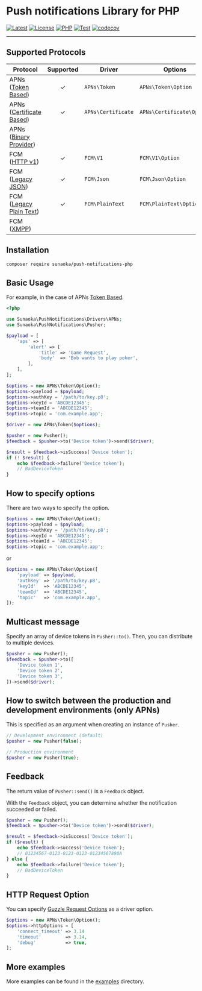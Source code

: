 # Push notifications Library for PHP

[![Latest](https://poser.pugx.org/sunaoka/push-notifications-php/v)](https://packagist.org/packages/sunaoka/push-notifications-php)
[![License](https://poser.pugx.org/sunaoka/push-notifications-php/license)](https://packagist.org/packages/sunaoka/push-notifications-php)
[![PHP](https://img.shields.io/packagist/php-v/sunaoka/push-notifications-php)](composer.json)
[![Test](https://github.com/sunaoka/push-notifications-php/actions/workflows/test.yml/badge.svg)](https://github.com/sunaoka/push-notifications-php/actions/workflows/test.yml)
[![codecov](https://codecov.io/gh/sunaoka/push-notifications-php/branch/develop/graph/badge.svg)](https://codecov.io/gh/sunaoka/push-notifications-php)

---

## Supported Protocols

| Protocol                   | Supported | Driver             | Options                   |
| -------------------------- | :-------: | ------------------ | ------------------------- |
| APNs ([Token Based])       |  &check;  | `APNs\Token`       | `APNs\Token\Option`       |
| APNs ([Certificate Based]) |  &check;  | `APNs\Certificate` | `APNs\Certificate\Option` |
| APNs ([Binary Provider])   |           |                    |                           |
| FCM ([HTTP v1])            |  &check;  | `FCM\V1`           | `FCM\V1\Option`           |
| FCM ([Legacy JSON])        |  &check;  | `FCM\Json`         | `FCM\Json\Option`         |
| FCM ([Legacy Plain Text])  |  &check;  | `FCM\PlainText`    | `FCM\PlainText\Option`    |
| FCM ([XMPP])               |           |                    |                           |

## Installation

```bash
composer require sunaoka/push-notifications-php
```

## Basic Usage

For example, in the case of APNs [Token Based].

```php
<?php

use Sunaoka\PushNotifications\Drivers\APNs;
use Sunaoka\PushNotifications\Pusher;

$payload = [
    'aps' => [
        'alert' => [
            'title' => 'Game Request',
            'body'  => 'Bob wants to play poker',
        ],
    ],
];

$options = new APNs\Token\Option();
$options->payload = $payload;
$options->authKey = '/path/to/key.p8';
$options->keyId = 'ABCDE12345';
$options->teamId = 'ABCDE12345';
$options->topic = 'com.example.app';

$driver = new APNs\Token($options);

$pusher = new Pusher();
$feedback = $pusher->to('Device token')->send($driver);

$result = $feedback->isSuccess('Device token');
if (! $result) {
    echo $feedback->failure('Device token');
    // BadDeviceToken
}
```

## How to specify options

There are two ways to specify the option.

```php
$options = new APNs\Token\Option();
$options->payload = $payload;
$options->authKey = '/path/to/key.p8';
$options->keyId = 'ABCDE12345';
$options->teamId = 'ABCDE12345';
$options->topic = 'com.example.app';
```

or

```php
$options = new APNs\Token\Option([
    'payload' => $payload,
    'authKey' => '/path/to/key.p8',
    'keyId'   => 'ABCDE12345',
    'teamId'  => 'ABCDE12345',
    'topic'   => 'com.example.app',
]);
```

## Multicast message

Specify an array of device tokens in `Pusher::to()`.
Then, you can distribute to multiple devices.

```php
$pusher = new Pusher();
$feedback = $pusher->to([
    'Device token 1',
    'Device token 2',
    'Device token 3',
])->send($driver);
```

## How to switch between the production and development environments (only APNs)

This is specified as an argument when creating an instance of `Pusher`.

```php
// Development environment (default)
$pusher = new Pusher(false);
```

```php
// Production environment
$pusher = new Pusher(true);
```

## Feedback

The return value of `Pusher::send()` is a `Feedback` object.

With the `Feedback` object, you can determine whether the notification succeeded or failed.

```php
$pusher = new Pusher();
$feedback = $pusher->to('Device token')->send($driver);

$result = $feedback->isSuccess('Device token');
if ($result) {
    echo $feedback->success('Device token');
    // 01234567-0123-0123-0123-01234567890A
} else {
    echo $feedback->failure('Device token');
    // BadDeviceToken
}
```

## HTTP Request Option

You can specify [Guzzle Request Options] as a driver option.

```php
$options = new APNs\Token\Option();
$options->httpOptions = [
    'connect_timeout' => 3.14
    'timeout'         => 3.14,
    'debug'           => true,
];
```

## More examples

More examples can be found in the [examples](example) directory.


[Token Based]: https://developer.apple.com/documentation/usernotifications/setting_up_a_remote_notification_server/establishing_a_token-based_connection_to_apns
[Certificate Based]: https://developer.apple.com/documentation/usernotifications/setting_up_a_remote_notification_server/establishing_a_certificate-based_connection_to_apns
[Binary Provider]: https://developer.apple.com/library/archive/documentation/NetworkingInternet/Conceptual/RemoteNotificationsPG/BinaryProviderAPI.html
[HTTP v1]: https://firebase.google.com/docs/reference/fcm/rest/v1/projects.messages/send
[Legacy JSON]: https://firebase.google.com/docs/cloud-messaging/http-server-ref#downstream-http-messages-json
[Legacy Plain Text]: https://firebase.google.com/docs/cloud-messaging/http-server-ref#downstream-http-messages-plain-text
[XMPP]: https://firebase.google.com/docs/cloud-messaging/xmpp-server-ref
[Guzzle Request Options]: https://docs.guzzlephp.org/en/stable/request-options.html
